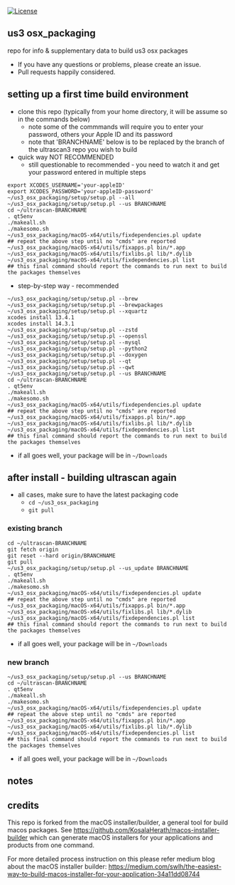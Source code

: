 [![License](https://img.shields.io/badge/License-Apache%202.0-blue.svg)](https://opensource.org/licenses/Apache-2.0)

## us3 osx_packaging

repo for info &amp; supplementary data to build us3 osx packages

- If you have any questions or problems, please create an issue.
- Pull requests happily considered.

## setting up a first time build environment
  - clone this repo (typically from your home directory, it will be assume so in the commands below)
    - note some of the commmands will require you to enter your password, others your Apple ID and its password
    - note that 'BRANCHNAME' below is to be replaced by the branch of the ultrascan3 repo you wish to build
  - quick way NOT RECOMMENDED
    - still questionable to recommended - you need to watch it and get your password entered in multiple steps
```
export XCODES_USERNAME='your-appleID'
export XCODES_PASSWORD='your-appleID-password'
~/us3_osx_packaging/setup/setup.pl --all
~/us3_osx_packaging/setup/setup.pl --us BRANCHNAME
cd ~/ultrascan-BRANCHNAME
. qt5env
./makeall.sh
./makesomo.sh
~/us3_osx_packaging/macOS-x64/utils/fixdependencies.pl update
## repeat the above step until no "cmds" are reported
~/us3_osx_packaging/macOS-x64/utils/fixapps.pl bin/*.app
~/us3_osx_packaging/macOS-x64/utils/fixlibs.pl lib/*.dylib
~/us3_osx_packaging/macOS-x64/utils/fixdependencies.pl list
## this final command should report the commands to run next to build the packages themselves
```
  - step-by-step way - recommended
```
~/us3_osx_packaging/setup/setup.pl --brew
~/us3_osx_packaging/setup/setup.pl --brewpackages
~/us3_osx_packaging/setup/setup.pl --xquartz
xcodes install 13.4.1
xcodes install 14.3.1
~/us3_osx_packaging/setup/setup.pl --zstd
~/us3_osx_packaging/setup/setup.pl --openssl
~/us3_osx_packaging/setup/setup.pl --mysql
~/us3_osx_packaging/setup/setup.pl --python2
~/us3_osx_packaging/setup/setup.pl --doxygen
~/us3_osx_packaging/setup/setup.pl --qt
~/us3_osx_packaging/setup/setup.pl --qwt
~/us3_osx_packaging/setup/setup.pl --us BRANCHNAME
cd ~/ultrascan-BRANCHNAME
. qt5env
./makeall.sh
./makesomo.sh
~/us3_osx_packaging/macOS-x64/utils/fixdependencies.pl update
## repeat the above step until no "cmds" are reported
~/us3_osx_packaging/macOS-x64/utils/fixapps.pl bin/*.app
~/us3_osx_packaging/macOS-x64/utils/fixlibs.pl lib/*.dylib
~/us3_osx_packaging/macOS-x64/utils/fixdependencies.pl list
## this final command should report the commands to run next to build the packages themselves
```

 - if all goes well, your package will be in `~/Downloads`
 
## after install - building ultrascan again
- all cases, make sure to have the latest packaging code
  - `cd ~/us3_osx_packaging`
  - `git pull` 
### existing branch
```
cd ~/ultrascan-BRANCHNAME
git fetch origin
git reset --hard origin/BRANCHNAME
git pull
~/us3_osx_packaging/setup/setup.pl --us_update BRANCHNAME
. qt5env
./makeall.sh
./makesomo.sh
~/us3_osx_packaging/macOS-x64/utils/fixdependencies.pl update
## repeat the above step until no "cmds" are reported
~/us3_osx_packaging/macOS-x64/utils/fixapps.pl bin/*.app
~/us3_osx_packaging/macOS-x64/utils/fixlibs.pl lib/*.dylib
~/us3_osx_packaging/macOS-x64/utils/fixdependencies.pl list
## this final command should report the commands to run next to build the packages themselves
```
   - if all goes well, your package will be in `~/Downloads`
### new branch
```
~/us3_osx_packaging/setup/setup.pl --us BRANCHNAME
cd ~/ultrascan-BRANCHNAME
. qt5env
./makeall.sh
./makesomo.sh
~/us3_osx_packaging/macOS-x64/utils/fixdependencies.pl update
## repeat the above step until no "cmds" are reported
~/us3_osx_packaging/macOS-x64/utils/fixapps.pl bin/*.app
~/us3_osx_packaging/macOS-x64/utils/fixlibs.pl lib/*.dylib
~/us3_osx_packaging/macOS-x64/utils/fixdependencies.pl list
## this final command should report the commands to run next to build the packages themselves
```
   - if all goes well, your package will be in `~/Downloads`

## notes


## credits

This repo is forked from the macOS installer/builder, a general tool for build macos packages.
See https://github.com/KosalaHerath/macos-installer-builder which can generate macOS installers for your applications and products from one command.

For more detailed process instruction on this please refer medium blog about the macOS installer builder: https://medium.com/swlh/the-easiest-way-to-build-macos-installer-for-your-application-34a11dd08744
